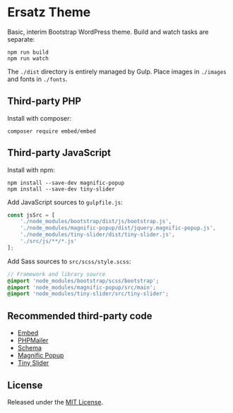 # Ersatz Theme

Basic, interim Bootstrap WordPress theme. Build and watch tasks are separate:

    npm run build
    npm run watch

The `./dist` directory is entirely managed by Gulp. Place images in `./images` and fonts in `./fonts`.

## Third-party PHP

Install with composer:

    composer require embed/embed

## Third-party JavaScript

Install with npm:

    npm install --save-dev magnific-popup
    npm install --save-dev tiny-slider

Add JavaScript sources to `gulpfile.js`:

~~~ javascript
const jsSrc = [
    './node_modules/bootstrap/dist/js/bootstrap.js',
    './node_modules/magnific-popup/dist/jquery.magnific-popup.js',
    './node_modules/tiny-slider/dist/tiny-slider.js',
    './src/js/**/*.js'
];
~~~

Add Sass sources to `src/scss/style.scss`:

~~~ scss
// Framework and library source
@import 'node_modules/bootstrap/scss/bootstrap';
@import 'node_modules/magnific-popup/src/main';
@import 'node_modules/tiny-slider/src/tiny-slider';
~~~

## Recommended third-party code

*   [Embed](https://packagist.org/packages/embed/embed)
*   [PHPMailer](https://packagist.org/packages/phpmailer/phpmailer)
*   [Schema](https://github.com/spatie/schema-org)
*   [Magnific Popup](https://www.npmjs.com/package/magnific-popup)
*   [Tiny Slider](https://www.npmjs.com/package/tiny-slider)

## License

Released under the [MIT License](https://opensource.org/licenses/MIT).
